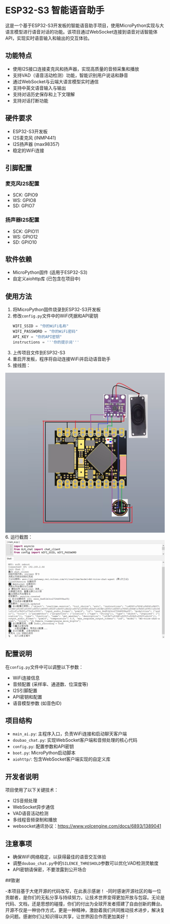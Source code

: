 # ESP32-S3 智能语音助手

这是一个基于ESP32-S3开发板的智能语音助手项目，使用MicroPython实现与大语言模型进行语音对话的功能。该项目通过WebSocket连接到语音对话智能体API，实现实时语音输入和输出的交互体验。

## 功能特点

- 使用I2S接口连接麦克风和扬声器，实现高质量的音频采集和播放
- 支持VAD（语音活动检测）功能，智能识别用户说话和静音
- 通过WebSocket与云端大语言模型实时通信
- 支持中英文语音输入与输出
- 支持对话历史保存和上下文理解
- 支持对话打断功能

## 硬件要求

- ESP32-S3开发板
- I2S麦克风 (INMP441)
- I2S扬声器 (max98357)
- 稳定的WiFi连接

## 引脚配置

### 麦克风I2S配置
- SCK: GPIO9
- WS: GPIO8
- SD: GPIO7

### 扬声器I2S配置
- SCK: GPIO11
- WS: GPIO12
- SD: GPIO10

## 软件依赖

- MicroPython固件 (适用于ESP32-S3)
- 自定义aiohttp库 (已包含在项目中)

## 使用方法

1. 将MicroPython固件烧录到ESP32-S3开发板
2. 修改`config.py`文件中的WiFi凭据和API密钥
   ```python
   WIFI_SSID = "你的WiFi名称"
   WIFI_PASSWORD = "你的WiFi密码"
   API_KEY = "你的API密钥"
   instructions = '''你的提示词'''
   ```
3. 上传项目文件到ESP32-S3
4. 重启开发板，程序将自动连接WiFi并启动语音助手
5. 接线图：
<div align="center">
  <img src="https://github.com/zhou19830318/doubao_ai_agent_esp32/blob/main/1.png">
</div>
6. 运行截图：
<div align="center">
  <img src="https://github.com/zhou19830318/doubao_ai_agent_esp32/blob/main/2.png">
</div>
   

## 配置说明

在`config.py`文件中可以调整以下参数：

- WiFi连接信息
- 音频配置 (采样率、通道数、位深度等)
- I2S引脚配置
- API密钥和配置
- 语音模型参数 (如音色ID)

## 项目结构

- `main_ai.py`: 主程序入口，负责WiFi连接和启动聊天客户端
- `doubao_chat.py`: 实现WebSocket客户端和音频处理的核心代码
- `config.py`: 配置参数和API密钥
- `boot.py`: MicroPython启动脚本
- `aiohttp/`: 包含WebSocket客户端实现的自定义库

## 开发者说明

项目使用了以下关键技术：
- I2S音频处理
- WebSocket异步通信
- VAD语音活动检测
- 多线程音频录制和播放
- websocket通讯协议：https://www.volcengine.com/docs/6893/1389041

## 注意事项

- 确保WiFi网络稳定，以获得最佳的语音交互体验
- 调整`doubao_chat.py`中的`SILENCE_THRESHOLD`参数可以优化VAD检测灵敏度
- API密钥请保密，不要泄露到公开场合

##致谢

-本项目基于大佬开源的代码改写，在此表示感谢！
-同时感谢开源社区的每一位贡献者，是你们的无私分享与持续努力，让技术世界变得更加开放与包容。无论是代码、文档，还是思想的碰撞，你们的付出为全球开发者搭建了自由创新的舞台。开源不仅是一种协作方式，更是一种精神，激励着我们共同推动技术进步，解决复杂问题。感谢你们让知识得以共享，让世界因合作而更加美好！

